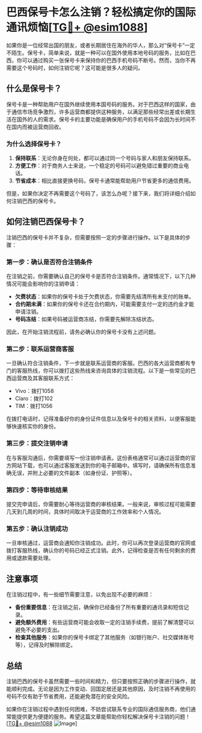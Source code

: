 # 巴西保号卡怎么注销？轻松搞定你的国际通讯烦恼[[TG💪+ @esim1088](https://t.me/s/esim1088)]

如果你是一位经常出国的朋友，或者长期居住在海外的华人，那么对“保号卡”一定不陌生。保号卡，简单来说，就是一种可以在国外使用本地号码的服务，比如在巴西，你可以通过购买一张保号卡来保持你的巴西手机号码不断号。然而，当你不再需要这个号码时，如何注销它呢？这可能是很多人的疑问。

## 什么是保号卡？

保号卡是一种帮助用户在国外继续使用本国号码的服务。对于巴西这样的国家，由于通信市场竞争激烈，许多运营商都提供这种服务，以满足那些经常出差或长期生活在国外的人的需求。保号卡的主要功能是确保用户的手机号码不会因为长时间不在国内而被运营商回收。

### 为什么选择保号卡？

1. **保持联系**：无论你身在何处，都可以通过同一个号码与家人和朋友保持联系。
2. **方便工作**：对于商务人士来说，一个稳定的号码可以避免错过重要的商业电话。
3. **节省成本**：相比直接更换号码，保号卡通常能帮助用户节省更多的通信费用。

但是，如果你决定不再需要这个号码了，该怎么办呢？接下来，我们将详细介绍如何注销巴西的保号卡。

## 如何注销巴西保号卡？

注销巴西的保号卡并不复杂，但需要按照一定的步骤进行操作。以下是具体的步骤：

### 第一步：确认是否符合注销条件

在注销之前，你需要确认自己的保号卡是否符合注销条件。通常情况下，以下几种情况可能会影响你的注销申请：

- **欠费状态**：如果你的保号卡处于欠费状态，你需要先结清所有未支付的账单。
- **合约期未满**：如果你的保号卡还在合约期内，可能需要支付一定的违约金才能申请注销。
- **号码冻结**：如果号码被运营商冻结，你需要先解除冻结状态。

因此，在开始注销流程前，请务必确认你的保号卡没有上述问题。

### 第二步：联系运营商客服

一旦确认符合注销条件，下一步就是联系运营商的客服。巴西的各大运营商都有专门的客服热线，你可以拨打这些热线来咨询具体的注销流程。以下是一些常见的巴西运营商及其客服联系方式：

- Vivo：拨打1058
- Claro：拨打102
- TIM：拨打1056

在拨打电话时，记得准备好你的身份证件信息以及保号卡的相关资料，以便客服能够快速核实你的身份。

### 第三步：提交注销申请

在与客服沟通后，你需要填写一份注销申请表。这份表格通常可以通过运营商的官方网站下载，也可以通过客服发送到你的电子邮箱中。填写时，请确保所有信息准确无误，并附上必要的文件副本（如身份证、护照等）。

### 第四步：等待审核结果

提交完申请后，你需要耐心等待运营商的审核结果。一般来说，审核过程可能需要几天到几周的时间，具体时间取决于运营商的工作效率和个人情况。

### 第五步：确认注销成功

一旦审核通过，运营商会通知你注销成功。此时，你可以再次登录运营商的官网或拨打客服热线，确认你的号码已经正式注销。此外，记得检查是否有任何剩余的费用或退款需要处理。

## 注意事项

在注销过程中，有一些细节需要注意，以免出现不必要的麻烦：

- **备份重要信息**：在注销之前，确保你已经备份了所有重要的通讯录和短信记录。
- **避免额外费用**：有些运营商可能会收取一定的注销手续费，提前了解清楚可以避免不必要的支出。
- **检查其他服务**：如果你的保号卡绑定了其他服务（如银行账户、社交媒体账号等），记得及时解除绑定。

## 总结

注销巴西的保号卡虽然需要一些时间和精力，但只要按照正确的步骤进行操作，就能顺利完成。无论是因为工作变动、回国定居还是其他原因，及时注销不再使用的号码不仅有助于节省费用，还能避免潜在的安全风险。

如果你在注销过程中遇到任何困难，不妨尝试联系专业的国际通信服务商，他们通常能提供更为便捷的服务。希望这篇文章能帮助你轻松解决保号卡注销的问题！[[TG💪+ @esim1088](https://t.me/s/esim1088) ![Image](https://i.postimg.cc/4NQfJmqS/Snipaste-2025-05-13-00-14-12.png)]
